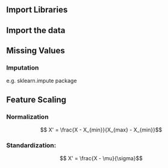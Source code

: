 ## Import Libraries
## Import the data
## Missing Values
### Imputation

e.g. sklearn.impute package


## Feature Scaling

### Normalization 

```math
    X' = \frac{X - X_{min}}{X_{max} - X_{min}}
```

### Standardization:

```math
    X' = \frac{X - \mu}{\sigma}
```

